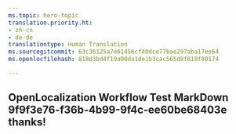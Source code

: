 ```yaml
---
ms.topic: hero-topic
translation.priority.ht:
- zh-cn
- de-de
translationtype: Human Translation
ms.sourcegitcommit: 63c36125a7e61456cf40dce77bae297aba17ee64
ms.openlocfilehash: 818d3bd4f19a00da1de1b3cac565d8f818f80174

---
```

## OpenLocalization Workflow Test MarkDown 9f9f3e76-f36b-4b99-9f4c-ee60be68403e thanks!



<!--HONumber=Aug16_HO4-->


